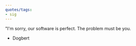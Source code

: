 ```yaml
---
quotes/tags:
- sig
---
```




"I'm sorry, our software is perfect.  The problem must be you. 

- Dogbert